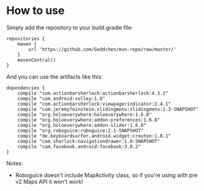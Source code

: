 How to use
========

Simply add the repository to your build.gradle file:

    repositories {
        maven {
            url 'https://github.com/Goddchen/mvn-repo/raw/master/'
        }
        mavenCentral()
    }

And you can use the artifacts like this:

    dependencies {
        compile "com.actionbarsherlock:actionbarsherlock:4.3.1"
        compile "com.android:volley:1.0"
        compile "com.actionbarsherlock:viewpagerindicator:2.4.1"
        compile "com.jeremyfeinstein.slidingmenu:slidingmenu:1.3-SNAPSHOT"
        compile "org.holoeverywhere:holoeverywhere:1.6.8"
        compile "org.holoeverywhere:addon-preferences:1.6.8"
        compile "org.holoeverywhere:addon-slider:1.6.8"
        compile "org.roboguice:roboguice:2.1-SNAPSHOT"
        compile "de.keyboardsurfer.android.widget:crouton:1.8.1"
        compile "com.sherlock:navigationdrawer:1.0-SNAPSHOT"
        compile "com.facebook.android:facebook:3.0.2"
    }

Notes:

- Roboguice doesn't include MapActivity class, so if you're using with pre v2 Maps API it won't work!

